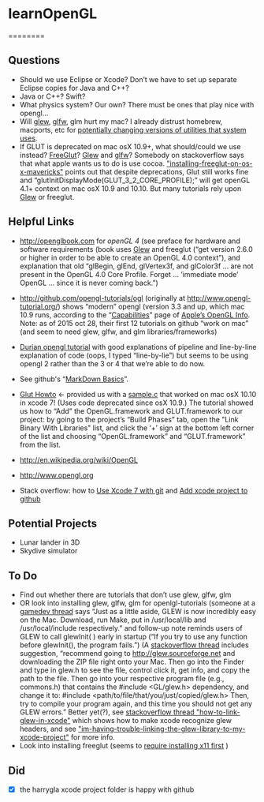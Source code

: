 # learnOpenGL
========

Questions
--------
* Should we use Eclipse or Xcode? Don’t we have to set up separate Eclipse copies for Java and C++?
* Java or C++? Swift?
* What physics system? Our own? There must be ones that play nice with opengl...
* Will [glew](http://glew.sourceforge.net), [glfw](http://www.glfw.org/), glm hurt my mac? I already distrust homebrew, macports, etc for [potentially changing versions of utilities that system uses](http://discussions.apple.com/thread/4337315?start=0&tstart=0).
* If GLUT is deprecated on mac osX 10.9+, what should/could we use instead? [FreeGlut](http://freeglut.sourceforge.net)? [Glew](http://glew.sourceforge.net) and [glfw](http://www.glfw.org/)? Somebody on stackoverflow says that what apple wants us to do is use cocoa.  ["installing-freeglut-on-os-x-mavericks"](http://stackoverflow.com/questions/19648087/installing-freeglut-on-os-x-mavericks) points out that despite deprecations, Glut still works fine and “glutInitDisplayMode(GLUT_3_2_CORE_PROFILE);” will get openGL 4.1+ context on mac osX 10.9 and 10.10. But many tutorials rely upon [Glew](http://glew.sourceforge.net) or freeglut. 

Helpful Links
------------
* http://openglbook.com for *openGL 4* (see preface for hardware and software requirements (book uses [Glew](http://glew.sourceforge.net) and freeglut (“get version 2.6.0 or higher in order to be able to create an OpenGL 4.0 context”), and explanation that old “glBegin, glEnd, glVertex3f, and glColor3f ... are not present in the OpenGL 4.0 Core Profile. Forget ... ’immediate mode’ OpenGL ... since it is never coming back.”)
* http://github.com/opengl-tutorials/ogl (originally at http://www.opengl-tutorial.org/) shows “modern” opengl (version 3.3 and up, which mac 10.9 runs, according to the “[Capabilities](http://developer.apple.com/opengl/capabilities/index.html)” page of [Apple’s OpenGL Info](http://developer.apple.com/library/mac/documentation/GraphicsImaging/Conceptual/OpenGL-MacProgGuide/opengl_intro/opengl_intro.html). Note: as of 2015 oct 28, their first 12 tutorials on github “work on mac” (and seem to need glew, glfw, and glm libraries/frameworks)

* [Durian opengl tutorial](http://duriansoftware.com/joe/An-intro-to-modern-OpenGL.-Table-of-Contents.html) with good explanations of pipeline and line-by-line explanation of code (oops, I typed “line-by-lie”) but seems to be using opengl 2 rather than the 3 or 4 that we’re able to do now.
 
* See github's “[MarkDown Basics](http://help.github.com/articles/markdown-basics/)”.

* [Glut Howto](http://web.eecs.umich.edu/~sugih/courses/eecs487/glut-howto/) <- provided us with a [sample.c](http://web.eecs.umich.edu/%7Esugih/courses/eecs487/glut-howto/sample.c) that worked on mac osX 10.10 in xcode 7! (Uses code deprecated since osX 10.9.) The tutorial showed us how to “Add” the OpenGL.framework and GLUT.framework to our project: by going to the project’s “Build Phases” tab, open the "Link Binary With Libraries" list, and click the ‘+’ sign at the bottom left corner of the list and choosing “OpenGL.framework” and “GLUT.framework” from the list.

* http://en.wikipedia.org/wiki/OpenGL

* http://www.opengl.org

* Stack overflow: how to [Use Xcode 7 with git](http://stackoverflow.com/questions/5383609/using-git-with-an-existing-xcode-project/32498035) and [Add xcode project to github](http://stackoverflow.com/questions/12698482/add-xcode-project-to-github-repo) 
 


Potential Projects
-----------------
* Lunar lander in 3D 
* Skydive simulator


To Do
---------
* Find out whether there are tutorials that don’t use glew, glfw, glm 
* OR look into installing glew, glfw, glm for openlgl-tutorials (someone at a [gamedev thread](http://www.gamedev.net/topic/561579-is-glew-necessary-to-use-shaders-solved-not-necessary/) says “Just as a little aside, GLEW is now incredibly easy on the Mac. Download, run Make, put in /usr/local/lib and /usr/local/include respectively.” and follow-up note reminds users of GLEW to call glewInit( ) early in startup (“If you try to use any function before glewInit(), the program fails.”) (A [stackoverflow thread](http://stackoverflow.com/questions/12229714/building-glew-for-mac-osx) includes suggestion, “recommend going to http://glew.sourceforge.net and downloading the ZIP file right onto your Mac. Then go into the Finder and type in glew.h to see the file, control click it, get info, and copy the path to the file. Then go into your respective program file (e.g., commons.h) that contains the #include <GL/glew.h> dependency, and change it to: #include <path/to/file/that/you/just/copied/glew.h>   Then, try to compile your program again, and this time you should not get any GLEW errors.” Better yet(?), see [stackoverflow thread "how-to-link-glew-in-xcode"](http://stackoverflow.com/questions/17600917/how-to-link-glew-in-xcode) which shows how to make xcode recognize glew headers, and see ["im-having-trouble-linking-the-glew-library-to-my-xcode-project"](http://stackoverflow.com/questions/3072293/im-having-trouble-linking-the-glew-library-to-my-xcode-project) for more info.
* Look into installing freeglut (seems to [require installing x11 first](http://sourceforge.net/p/freeglut/bugs/215/) )

Did
----------
* [x] the harrygla xcode project folder is happy with github
